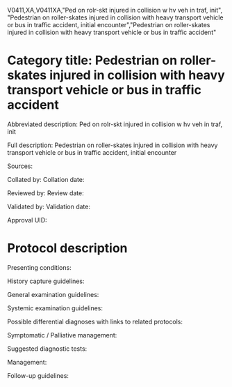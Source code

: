 V0411,XA,V0411XA,"Ped on rolr-skt injured in collision w hv veh in traf, init", "Pedestrian on roller-skates injured in collision with heavy transport vehicle or bus in traffic accident, initial encounter","Pedestrian on roller-skates injured in collision with heavy transport vehicle or bus in traffic accident"
# Category title: Pedestrian on roller-skates injured in collision with heavy transport vehicle or bus in traffic accident

Abbreviated description: Ped on rolr-skt injured in collision w hv veh in traf, init

Full description: Pedestrian on roller-skates injured in collision with heavy transport vehicle or bus in traffic accident, initial encounter

Sources:

Collated by:
Collation date:

Reviewed by:
Review date:

Validated by:
Validation date:

Approval UID:

# Protocol description

Presenting conditions:

History capture guidelines:

General examination guidelines:

Systemic examination guidelines:

Possible differential diagnoses with links to related protocols:

Symptomatic / Palliative management:

Suggested diagnostic tests:

Management:

Follow-up guidelines:
